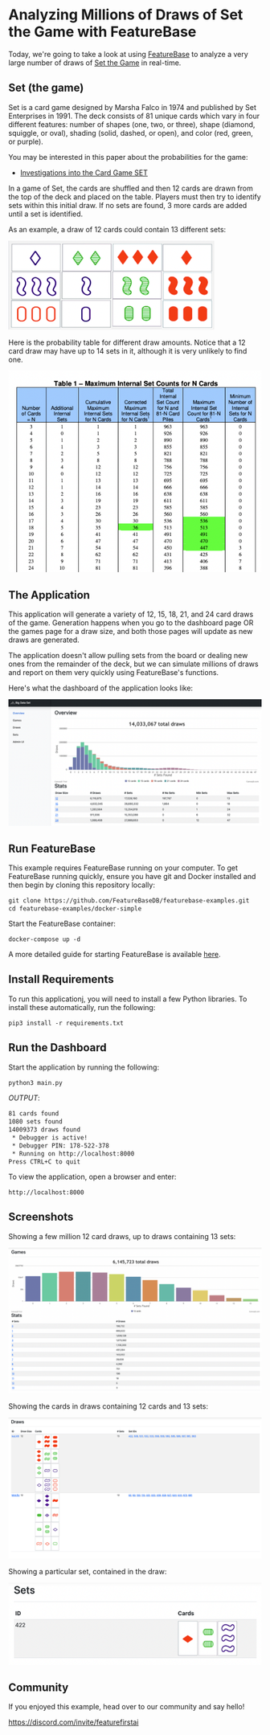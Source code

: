 # Analyzing Millions of Draws of Set the Game with FeatureBase 
Today, we're going to take a look at using [FeatureBase](https://featurebase.com/) to analyze a very large number of draws of [Set the Game](https://en.wikipedia.org/wiki/Set_(card_game)) in real-time.

## Set (the game)
Set is a card game designed by Marsha Falco in 1974 and published by Set Enterprises in 1991. The deck consists of 81 unique cards which vary in four different features: number of shapes (one, two, or three), shape (diamond, squiggle, or oval), shading (solid, dashed, or open), and color (red, green, or purple). 

You may be interested in this paper about the probabilities for the game:

- [Investigations into the Card Game SET](https://www.setgame.com/sites/default/files/teacherscorner/SETPROOF.pdf)

In a game of Set, the cards are shuffled and then 12 cards are drawn from the top of the deck and placed on the table. Players must then try to identify sets within this initial draw. If no sets are found, 3 more cards are added until a set is identified. 

As an example, a draw of 12 cards could contain 13 different sets:

![sets](https://raw.githubusercontent.com/FeatureBaseDB/featurebase-examples/main/bigdata-set/static/setdraw2.png)


Here is the probability table for different draw amounts. Notice that a 12 card draw may have up to 14 sets in it, although it is very unlikely to find one.

![sets](https://raw.githubusercontent.com/FeatureBaseDB/featurebase-examples/main/bigdata-set/static/prob_table.png)

## The Application
This application will generate a variety of 12, 15, 18, 21, and 24 card draws of the game. Generation happens when you go to the dashboard page OR the games page for a draw size, and both those pages will update as new draws are generated.

The application doesn't allow pulling sets from the board or dealing new ones from the remainder of the deck, but we can simulate millions of draws and report on them very quickly using FeatureBase's functions.

Here's what the dashboard of the application looks like:

![dash](https://raw.githubusercontent.com/FeatureBaseDB/featurebase-examples/main/bigdata-set/static/dash.png)


## Run FeatureBase
This example requires FeatureBase running on your computer. To get FeatureBase running quickly, ensure you have git and Docker installed and then begin by cloning this repository locally:

```
git clone https://github.com/FeatureBaseDB/featurebase-examples.git
cd featurebase-examples/docker-simple
```

Start the FeatureBase container:

```
docker-compose up -d
```

A more detailed guide for starting FeatureBase is available [here](https://github.com/FeatureBaseDB/featurebase-examples/tree/main/docker-simple#readme).

## Install Requirements
To run this applicationj, you will need to install a few Python libraries. To install these automatically, run the following:

```
pip3 install -r requirements.txt
```

## Run the Dashboard
Start the application by running the following:

```
python3 main.py
```

*OUTPUT*:
```
81 cards found
1080 sets found
14009373 draws found
 * Debugger is active!
 * Debugger PIN: 178-522-378
 * Running on http://localhost:8000
Press CTRL+C to quit
```

To view the application, open a browser and enter:

```
http://localhost:8000
```

## Screenshots
Showing a few million 12 card draws, up to draws containing 13 sets:

![screen_2](https://raw.githubusercontent.com/FeatureBaseDB/featurebase-examples/main/bigdata-set/static/screen_2.png)


Showing the cards in draws containing 12 cards and 13 sets:

![screen_3](https://raw.githubusercontent.com/FeatureBaseDB/featurebase-examples/main/bigdata-set/static/screen_3.png)


Showing a particular set, contained in the draw:

![screen_4](https://raw.githubusercontent.com/FeatureBaseDB/featurebase-examples/main/bigdata-set/static/screen_4.png)

## Community
If you enjoyed this example, head over to our community and say hello!

https://discord.com/invite/featurefirstai
